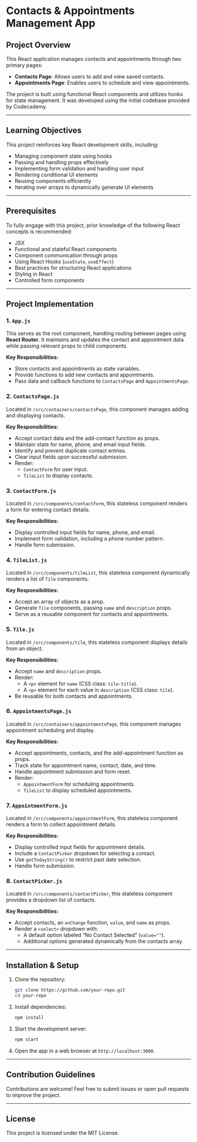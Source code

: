 # Contacts & Appointments Management App

## Project Overview
This React application manages contacts and appointments through two primary pages:
- **Contacts Page**: Allows users to add and view saved contacts.
- **Appointments Page**: Enables users to schedule and view appointments.

The project is built using functional React components and utilizes hooks for state management. It was developed using the initial codebase provided by Codecademy.

---

## Learning Objectives
This project reinforces key React development skills, including:
- Managing component state using hooks
- Passing and handling props effectively
- Implementing form validation and handling user input
- Rendering conditional UI elements
- Reusing components efficiently
- Iterating over arrays to dynamically generate UI elements

---

## Prerequisites
To fully engage with this project, prior knowledge of the following React concepts is recommended:
- JSX
- Functional and stateful React components
- Component communication through props
- Using React Hooks (`useState`, `useEffect`)
- Best practices for structuring React applications
- Styling in React
- Controlled form components

---

## Project Implementation
### 1. `App.js`
This serves as the root component, handling routing between pages using **React Router**. It maintains and updates the contact and appointment data while passing relevant props to child components.

**Key Responsibilities:**
- Store contacts and appointments as state variables.
- Provide functions to add new contacts and appointments.
- Pass data and callback functions to `ContactsPage` and `AppointmentsPage`.

### 2. `ContactsPage.js`
Located in `/src/containers/contactsPage`, this component manages adding and displaying contacts.

**Key Responsibilities:**
- Accept contact data and the add-contact function as props.
- Maintain state for name, phone, and email input fields.
- Identify and prevent duplicate contact entries.
- Clear input fields upon successful submission.
- Render:
  - `ContactForm` for user input.
  - `TileList` to display contacts.

### 3. `ContactForm.js`
Located in `/src/components/contactForm`, this stateless component renders a form for entering contact details.

**Key Responsibilities:**
- Display controlled input fields for name, phone, and email.
- Implement form validation, including a phone number pattern.
- Handle form submission.

### 4. `TileList.js`
Located in `/src/components/tileList`, this stateless component dynamically renders a list of `Tile` components.

**Key Responsibilities:**
- Accept an array of objects as a prop.
- Generate `Tile` components, passing `name` and `description` props.
- Serve as a reusable component for contacts and appointments.

### 5. `Tile.js`
Located in `/src/components/tile`, this stateless component displays details from an object.

**Key Responsibilities:**
- Accept `name` and `description` props.
- Render:
  - A `<p>` element for `name` (CSS class: `tile-title`).
  - A `<p>` element for each value in `description` (CSS class: `tile`).
- Be reusable for both contacts and appointments.

### 6. `AppointmentsPage.js`
Located in `/src/containers/appointmentsPage`, this component manages appointment scheduling and display.

**Key Responsibilities:**
- Accept appointments, contacts, and the add-appointment function as props.
- Track state for appointment name, contact, date, and time.
- Handle appointment submission and form reset.
- Render:
  - `AppointmentForm` for scheduling appointments.
  - `TileList` to display scheduled appointments.

### 7. `AppointmentForm.js`
Located in `/src/components/appointmentForm`, this stateless component renders a form to collect appointment details.

**Key Responsibilities:**
- Display controlled input fields for appointment details.
- Include a `ContactPicker` dropdown for selecting a contact.
- Use `getTodayString()` to restrict past date selection.
- Handle form submission.

### 8. `ContactPicker.js`
Located in `/src/components/contactPicker`, this stateless component provides a dropdown list of contacts.

**Key Responsibilities:**
- Accept contacts, an `onChange` function, `value`, and `name` as props.
- Render a `<select>` dropdown with:
  - A default option labeled “No Contact Selected” (`value=""`).
  - Additional options generated dynamically from the contacts array.

---

## Installation & Setup
1. Clone the repository:
   ```bash
   git clone https://github.com/your-repo.git
   cd your-repo
   ```
2. Install dependencies:
   ```bash
   npm install
   ```
3. Start the development server:
   ```bash
   npm start
   ```
4. Open the app in a web browser at `http://localhost:3000`.

---

## Contribution Guidelines
Contributions are welcome! Feel free to submit issues or open pull requests to improve the project.

---

## License
This project is licensed under the MIT License.
